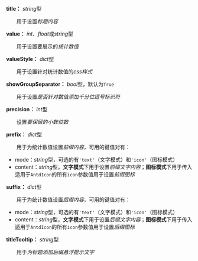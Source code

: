 **title：** *string*型

　　用于设置*标题内容*

**value：** *int*、*float*或*string*型

　　用于设置要展示的*统计数值*

**valueStyle：** *dict*型

　　用于设置针对统计数值的*css样式*

**showGroupSeparator：** *bool*型，默认为`True`

　　用于设置*是否针对数值添加千分位逗号标识符*

**precision：** *int*型

　　设置*要保留的小数位数*

**prefix：** *dict*型

　　用于为统计数值设置*前缀内容*，可用的键值对有：

- mode：*string*型，可选的有`'text'`（文字模式）和`'icon'`（图标模式）
- content：*string*型，**文字模式**下用于设置*前缀文字内容*；**图标模式**下用于传入适用于`AntdIcon`的所有`icon`参数值用于设置*前缀图标*

**suffix：** *dict*型

　　用于为统计数值设置*后缀内容*，可用的键值对有：

- mode：*string*型，可选的有`'text'`（文字模式）和`'icon'`（图标模式）
- content：*string*型，**文字模式**下用于设置*后缀文字内容*；**图标模式**下用于传入适用于`AntdIcon`的所有`icon`参数值用于设置*后缀图标*

**titleTooltip：** *string*型

　　用于*为标题添加后缀悬浮提示文字*